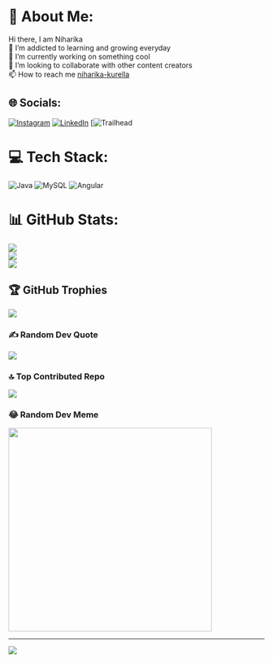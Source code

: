 # 💫 About Me:
Hi there, I am Niharika<br>👀 I’m addicted to learning and growing everyday<br>🌱 I’m currently working on something cool<br>💞️ I’m looking to collaborate with other content creators<br>📫 How to reach me [niharika-kurella](https://www.linkedin.com/in/niharika-kurella/)<br>


## 🌐 Socials:
[![Instagram](https://img.shields.io/badge/Instagram-%23E4405F.svg?logo=Instagram&logoColor=white)](https://instagram.com/criss.crossed.towns) [![LinkedIn](https://img.shields.io/badge/LinkedIn-%230077B5.svg?logo=linkedin&logoColor=white)](https://linkedin.com/in/niharika-kurella) 
[![Trailhead](https://www.salesforce.com/trailblazer/niharikakurella)

# 💻 Tech Stack:
![Java](https://img.shields.io/badge/java-%23ED8B00.svg?style=for-the-badge&logo=openjdk&logoColor=white) ![MySQL](https://img.shields.io/badge/mysql-%2300000f.svg?style=for-the-badge&logo=mysql&logoColor=white) ![Angular](https://img.shields.io/badge/angular-%23DD0031.svg?style=for-the-badge&logo=angular&logoColor=white)
# 📊 GitHub Stats:
![](https://github-readme-stats.vercel.app/api?username=niharikakurella&theme=dark&hide_border=false&include_all_commits=false&count_private=false)<br/>
![](https://github-readme-streak-stats.herokuapp.com/?user=niharikakurella&theme=dark&hide_border=false)<br/>
![](https://github-readme-stats.vercel.app/api/top-langs/?username=niharikakurella&theme=dark&hide_border=false&include_all_commits=false&count_private=false&layout=compact)

## 🏆 GitHub Trophies
![](https://github-profile-trophy.vercel.app/?username=niharikakurella&theme=onedark&no-frame=false&no-bg=true&margin-w=4)

### ✍️ Random Dev Quote
![](https://quotes-github-readme.vercel.app/api?type=horizontal&theme=radical)

### 🔝 Top Contributed Repo
![](https://github-contributor-stats.vercel.app/api?username=niharikakurella&limit=5&theme=dark&combine_all_yearly_contributions=true)

### 😂 Random Dev Meme
<img src='https://randommeme-five.vercel.app/' style="height: 400px;"/>

---
[![](https://visitcount.itsvg.in/api?id=niharikakurella&icon=0&color=0)](https://visitcount.itsvg.in)

<!-- Proudly created with GPRM ( https://gprm.itsvg.in ) -->
